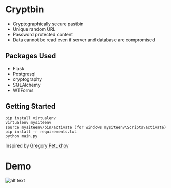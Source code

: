 # Cryptbin


* Cryptographically secure pastbin
* Unique random URL
* Password protected content
* Data cannot be read even if server and database are compromised

## Packages Used

* Flask
* Postgresql
* cryptography
* SQLAlchemy
* WTForms


## Getting Started

```
pip install virtualenv
virtualenv mysiteenv
source mysiteenv/bin/activate (for windows mysiteenv\Scripts\activate)
pip install -r requirements.txt
python main.py
```

Inspired by [Gregory Petukhov](https://github.com/lorien "lorien")


# Demo
![alt text](https://github.com/ObsidianRock/Cryptbin/blob/master/video/full_demo_3.gif "Demo")